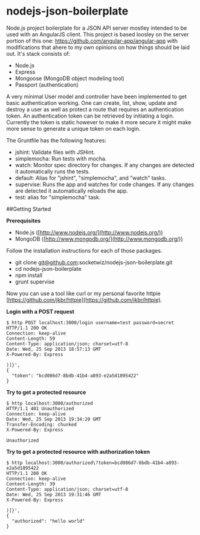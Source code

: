nodejs-json-boilerplate
=======================

Node.js project boilerplate for a JSON API server mostley intended to be used
with an AngularJS client.  This project is based loosley on the server portion
of this one: https://github.com/angular-app/angular-app with modifications that
ahere to my own opinions on how things should be laid out.  It's stack consists
of:

* Node.js
* Express
* Mongoose (MongoDB object modeling tool)
* Passport (authentication)

A very minimal User model and controller have been implemented to get basic
authentication working. One can create, list, show, update and destroy a user
as well as protect a route that requires an authentication token.  An
authentication token can be retrieved by initiating a login.  Currently the
token is static however to make it more secure it might make more sense to
generate a unique token on each login.

The Gruntfile has the following features:

* jshint: Validate files with JSHint.
* simplemocha: Run tests with mocha.
* watch: Monitor spec directory for changes. If any changes are detected it
  automatically runs the tests.
* default: Alias for "jshint", "simplemocha", and "watch" tasks.
* supervise: Runs the app and watches for code changes. If any changes are
  detected it automatically reloads the app.
* test: alias for "simplemocha" task.

##Getting Started

**Prerequisites**

* Node.js ([http://www.nodejs.org/](http://www.nodejs.org/))
* MongoDB ([http://www.mongodb.org/](http://www.mongodb.org/))

Follow the installation instructions for each of those packages.

* git clone git@github.com:socketwiz/nodejs-json-boilerplate.git
* cd nodejs-json-boilerplate
* npm install
* grunt supervise

Now you can use a tool like curl or my personal favorite httpie [https://github.com/jkbr/httpie](https://github.com/jkbr/httpie).

**Login with a POST request**  

    $ http POST localhost:3000/login username=test password=secret
    HTTP/1.1 200 OK
    Connection: keep-alive
    Content-Length: 59
    Content-Type: application/json; charset=utf-8
    Date: Wed, 25 Sep 2013 18:57:13 GMT
    X-Powered-By: Express

    )]}',
    {
      "token": "bcd086d7-8bdb-41b4-a893-e2a5d1895422"
    }

**Try to get a protected resource**  

    $ http localhost:3000/authorized
    HTTP/1.1 401 Unauthorized
    Connection: keep-alive
    Date: Wed, 25 Sep 2013 19:34:20 GMT
    Transfer-Encoding: chunked
    X-Powered-By: Express

    Unauthorized

**Try to get a protected resource with authorization token**  

    $ http localhost:3000/authorized\?token=bcd086d7-8bdb-41b4-a893-e2a5d1895422
    HTTP/1.1 200 OK
    Connection: keep-alive
    Content-Length: 39
    Content-Type: application/json; charset=utf-8
    Date: Wed, 25 Sep 2013 19:31:46 GMT
    X-Powered-By: Express

    )]}',
    {
      "authorized": "hello world"
    }
